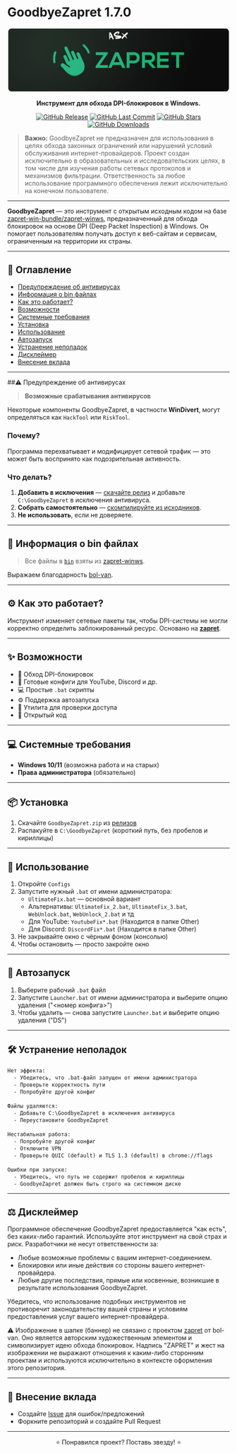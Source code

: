 # GoodbyeZapret 1.7.0

<div align="center">
  <a href="https://github.com/ALFiX01/GoodbyeZapret">
    <img src="https://github.com/ALFiX01/GoodbyeZapret/blob/main/Files/Image/Design2.png?raw=true" alt="GoodbyeZapret Logo Banner" >
  </a>
  <br />
  <p><strong>Инструмент для обхода DPI-блокировок в Windows.</strong></p>

  <p>
    <a href="https://github.com/ALFiX01/GoodbyeZapret/releases/latest"><img src="https://img.shields.io/github/v/release/ALFiX01/GoodbyeZapret?style=plastic" alt="GitHub Release"></a>
    <a href="https://github.com/ALFiX01/GoodbyeZapret/commits/main"><img src="https://img.shields.io/github/last-commit/ALFiX01/GoodbyeZapret?style=plastic" alt="GitHub Last Commit"></a>
    <a href="https://github.com/ALFiX01/GoodbyeZapret/stargazers"><img src="https://img.shields.io/github/stars/ALFiX01/GoodbyeZapret?style=plastic" alt="GitHub Stars"></a>
    <a href="https://github.com/ALFiX01/GoodbyeZapret/releases"><img src="https://img.shields.io/github/downloads/ALFiX01/GoodbyeZapret/total?style=plastic" alt="GitHub Downloads"></a>
  </p>
  
</div>

> **Важно:** GoodbyeZapret не предназначен для использования в целях обхода законных ограничений или нарушений условий обслуживания интернет-провайдеров. Проект создан исключительно в образовательных и исследовательских целях, в том числе для изучения работы сетевых протоколов и механизмов фильтрации. Ответственность за любое использование программного обеспечения лежит исключительно на конечном пользователе.

---

**GoodbyeZapret** — это инструмент с открытым исходным кодом на базе [zapret-win-bundle/zapret-winws](https://github.com/bol-van/zapret-win-bundle/tree/master/zapret-winws), предназначенный для обхода блокировок на основе DPI (Deep Packet Inspection) в Windows. Он помогает пользователям получать доступ к веб-сайтам и сервисам, ограниченным на территории их страны.

---

## 📖 Оглавление

- [Предупреждение об антивирусах](#⚠️-Предупреждение-об-антивирусах)
- [Информация о bin файлах](#информация-о-bin-файлах)
- [Как это работает?](#как-это-работает)
- [Возможности](#возможности)
- [Системные требования](#системные-требования)
- [Установка](#установка)
- [Использование](#использование)
- [Автозапуск](#автозапуск)
- [Устранение неполадок](#устранение-неполадок)
- [Дисклеймер](#дисклеймер)
- [Внесение вклада](#внесение-вклада)

---

##⚠️ Предупреждение об антивирусах

> **Возможные срабатывания антивирусов**

Некоторые компоненты GoodbyeZapret, в частности **WinDivert**, могут определяться как `HackTool` или `RiskTool`.

### Почему?

Программа перехватывает и модифицирует сетевой трафик — это может быть воспринято как подозрительная активность.

### Что делать?

1. **Добавить в исключения** — [скачайте релиз](https://github.com/ALFiX01/GoodbyeZapret/releases/latest) и добавьте `C:\GoodbyeZapret` в исключения антивируса.
2. **Собрать самостоятельно** — [скомпилируйте из исходников](https://github.com/ALFiX01/GoodbyeZapret).
3. **Не использовать**, если не доверяете.

---

## 📁 Информация о bin файлах

> Все файлы в [`bin`](./Project/bin) взяты из [zapret-winws](https://github.com/bol-van/zapret-win-bundle/tree/master/zapret-winws).

Выражаем благодарность [bol-van](https://github.com/bol-van).

---

## ⚙️ Как это работает?

Инструмент изменяет сетевые пакеты так, чтобы DPI-системы не могли корректно определить заблокированный ресурс. Основано на [**zapret**](https://github.com/bol-van/zapret).

---

## ✨ Возможности

- 🚀 Обход DPI-блокировок
- 🔧 Готовые конфиги для YouTube, Discord и др.
- 💻 Простые `.bat` скрипты
- ⚙️ Поддержка автозапуска
- 📐 Утилита для проверки доступа
- 📂 Открытый код

---

## 💻 Системные требования

- **Windows 10/11** (возможна работа и на старых)
- **Права администратора** (обязательно)

---

## 📦 Установка

1. Скачайте `GoodbyeZapret.zip` из [релизов](https://github.com/ALFiX01/GoodbyeZapret/releases/latest)
2. Распакуйте в `C:\GoodbyeZapret` (короткий путь, без пробелов и кириллицы)

---

## 🚀 Использование

1. Откройте `Configs`
2. Запустите нужный `.bat` от имени администратора:
   - `UltimateFix.bat` — основной вариант
   - Альтернативы: `UltimateFix_2.bat`, `UltimateFix_3.bat`, `WebUnlock.bat`, `WebUnlock_2.bat` и тд
   - Для YouTube: `YoutubeFix*.bat` (Находится в папке Other)
   - Для Discord: `DiscordFix*.bat` (Находится в папке Other)
3. Не закрывайте окно с чёрным фоном (консолью)
4. Чтобы остановить — просто закройте окно

---

## 🔁 Автозапуск

1. Выберите рабочий `.bat` файл
2. Запустите `Launcher.bat` от имени администратора и выберите опцию удаления ("<номер конфига>")
4. Чтобы удалить — снова запустите `Launcher.bat` и выберите опцию удаления ("DS")

---

## 🛠️ Устранение неполадок

```text
Нет эффекта:
  - Убедитесь, что .bat-файл запущен от имени администратора
  - Проверьте корректность пути
  - Попробуйте другой конфиг

Файлы удаляются:
  - Добавьте C:\GoodbyeZapret в исключения антивируса
  - Переустановите GoodbyeZapret

Нестабильная работа:
  - Попробуйте другой конфиг
  - Отключите VPN
  - Проверьте QUIC (default) и TLS 1.3 (default) в chrome://flags

Ошибки при запуске:
  - Убедитесь, что путь не содержит пробелов и кириллицы
  - GoodbyeZapret должен быть строго на системном диске
```


---

## ⚖️ Дисклеймер

Программное обеспечение GoodbyeZapret предоставляется "как есть", без каких-либо гарантий. Используйте этот инструмент на свой страх и риск. Разработчики не несут ответственности за:

* Любые возможные проблемы с вашим интернет-соединением.
* Блокировки или иные действия со стороны вашего интернет-провайдера.
* Любые другие последствия, прямые или косвенные, возникшие в результате использования GoodbyeZapret.

Убедитесь, что использование подобных инструментов не противоречит законодательству вашей страны и условиям предоставления услуг вашего интернет-провайдера.

⚠️ Изображение в шапке (баннер) не связано с проектом <a href="https://github.com/bol-van/zapret">zapret</a> от bol-van. Оно является авторским художественным элементом и символизирует идею обхода блокировок. Надпись "ZAPRET" и жест на изображении не выражают отношения к каким-либо сторонним проектам и используются исключительно в контексте оформления этого репозитория.

---

## 🤝 Внесение вклада

- Создайте [Issue](https://github.com/ALFiX01/GoodbyeZapret/issues) для ошибок/предложений
- Форкните репозиторий и создайте Pull Request

---

<div align="center">
  ⭐ Понравился проект? Поставь звезду! ⭐
</div>
